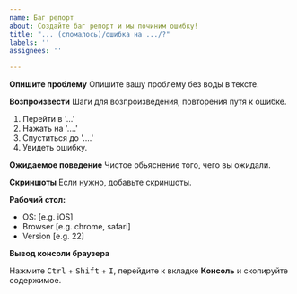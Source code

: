 ```yaml
---
name: Баг репорт
about: Создайте баг репорт и мы починим ошибку!
title: "... (сломалось)/ошибка на .../?"
labels: ''
assignees: ''

---
```


**Опишите проблему**
Опишите вашу проблему без воды в тексте.

**Возпроизвести**
Шаги для возпроизведения, повторения путя к ошибке.

1. Перейти в '...'
2. Нажать на '....'
3. Спуститься до '....'
4. Увидеть ошибку.

**Ожидаемое поведение**
Чистое обьяснение того, чего вы ожидали.

**Скриншоты**
Если нужно, добавьте скриншоты.

**Рабочий стол:**
 - OS: [e.g. iOS]
 - Browser [e.g. chrome, safari]
 - Version [e.g. 22]

**Вывод консоли браузера**

Нажмите <kbd>Ctrl</kbd> + <kbd>Shift</kbd> + <kbd>I</kbd>, перейдите к вкладке **Консоль** и скопируйте содержимое.

